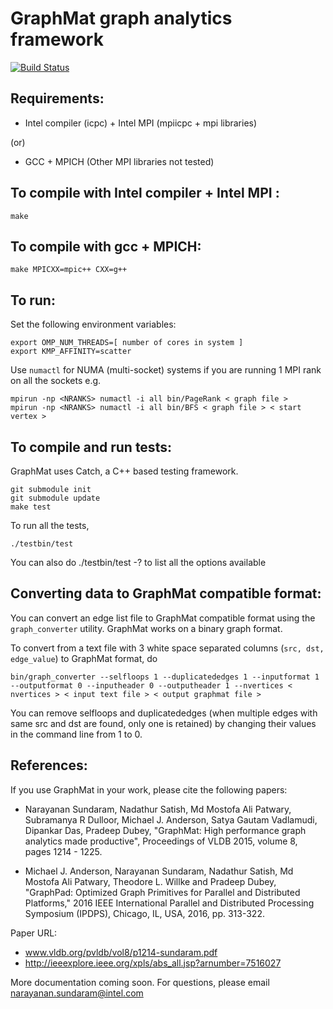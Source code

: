 GraphMat graph analytics framework
=====================================

[![Build Status](https://travis-ci.org/narayanan2004/GraphMat.svg?branch=distributed_primitives_integration)](https://travis-ci.org/narayanan2004/GraphMat)

Requirements:
------------
- Intel compiler (icpc) + Intel MPI (mpiicpc + mpi libraries)

(or)

- GCC + MPICH (Other MPI libraries not tested)

To compile with Intel compiler + Intel MPI :
--------------------------------------------
    make

To compile with gcc + MPICH:
----------------------------
    make MPICXX=mpic++ CXX=g++

To run:
-------

Set the following environment variables:

    export OMP_NUM_THREADS=[ number of cores in system ]
    export KMP_AFFINITY=scatter

Use `numactl` for NUMA (multi-socket) systems if you are running 1 MPI rank on all the sockets e.g.

    mpirun -np <NRANKS> numactl -i all bin/PageRank < graph file >
    mpirun -np <NRANKS> numactl -i all bin/BFS < graph file > < start vertex >

To compile and run tests:
-------------------------

GraphMat uses Catch, a C++ based testing framework.
  
    git submodule init
    git submodule update
    make test

To run all the tests,

    ./testbin/test 

You can also do 
    ./testbin/test -? 
to list all the options available

Converting data to GraphMat compatible format:
----------------------------------------------

You can convert an edge list file to GraphMat compatible format using
the `graph_converter` utility. GraphMat works on a binary graph
format.

To convert from a text file with 3 white space separated columns
(`src, dst, edge_value`) to GraphMat format, do

    bin/graph_converter --selfloops 1 --duplicatededges 1 --inputformat 1 --outputformat 0 --inputheader 0 --outputheader 1 --nvertices < nvertices > < input text file > < output graphmat file >

You can remove selfloops and duplicatededges (when multiple edges with
same src and dst are found, only one is retained) by changing their
values in the command line from 1 to 0.

References:
-----------

If you use GraphMat in your work, please cite the following papers:

- Narayanan Sundaram, Nadathur Satish, Md Mostofa Ali Patwary, Subramanya R Dulloor, Michael J. Anderson, Satya Gautam Vadlamudi, Dipankar Das, Pradeep Dubey, 
"GraphMat: High performance graph analytics made productive", Proceedings of VLDB 2015, volume 8, pages 1214 - 1225.

- Michael J. Anderson, Narayanan Sundaram, Nadathur Satish, Md Mostofa Ali Patwary, Theodore L. Willke and Pradeep Dubey, "GraphPad: Optimized Graph Primitives for Parallel and Distributed Platforms," 2016 IEEE International Parallel and Distributed Processing Symposium (IPDPS), Chicago, IL, USA, 2016, pp. 313-322.

Paper URL: 
- www.vldb.org/pvldb/vol8/p1214-sundaram.pdf
- http://ieeexplore.ieee.org/xpls/abs_all.jsp?arnumber=7516027


More documentation coming soon. For questions, please email narayanan.sundaram@intel.com
